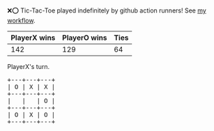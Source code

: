 :x::o: Tic-Tac-Toe played indefinitely by github action runners! See [my workflow](.github/workflows/play.yaml).

|PlayerX wins|PlayerO wins|Ties|
|-|-|-|
|142|129|64|

PlayerX's turn.

<pre>
+---+---+---+
| O | X | X |
+---+---+---+
|   |   | O |
+---+---+---+
| O | X | O |
+---+---+---+
</pre>